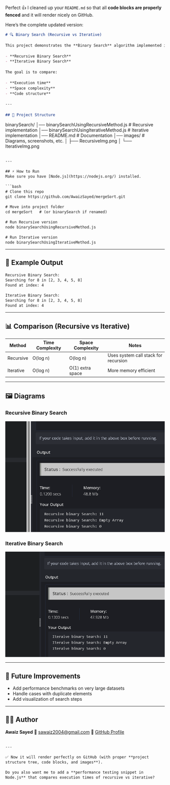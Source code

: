 Perfect 👍 I cleaned up your `README.md` so that all **code blocks are properly fenced** and it will render nicely on GitHub.

Here’s the complete updated version:

```markdown
# 🔍 Binary Search (Recursive vs Iterative)

This project demonstrates the **Binary Search** algorithm implemented in two different ways:

- **Recursive Binary Search**
- **Iterative Binary Search**

The goal is to compare:

- **Execution time**
- **Space complexity**
- **Code structure**

---

## 📂 Project Structure
```

binarySearch/
│── binarySearchUsingRecursiveMethod.js   # Recursive implementation
│── binarySearchUsingIterativeMethod.js   # Iterative implementation
│── README.md                             # Documentation
│── images/                               # Diagrams, screenshots, etc.
│     ├── RecursiveImg.png
│     └── IterativeImg.png

````

---

## ⚡ How to Run
Make sure you have [Node.js](https://nodejs.org/) installed.

```bash
# Clone this repo
git clone https://github.com/AwaizSayed/mergeSort.git

# Move into project folder
cd mergeSort   # (or binarySearch if renamed)

# Run Recursive version
node binarySearchUsingRecursiveMethod.js

# Run Iterative version
node binarySearchUsingIterativeMethod.js
````

---

## 📝 Example Output

```
Recursive Binary Search:
Searching for 8 in [2, 3, 4, 5, 8]
Found at index: 4

Iterative Binary Search:
Searching for 8 in [2, 3, 4, 5, 8]
Found at index: 4
```

---

## 📊 Comparison (Recursive vs Iterative)

| Method    | Time Complexity | Space Complexity | Notes                                |
| --------- | --------------- | ---------------- | ------------------------------------ |
| Recursive | O(log n)        | O(log n)         | Uses system call stack for recursion |
| Iterative | O(log n)        | O(1) extra space | More memory efficient                |

---

## 🖼️ Diagrams

### Recursive Binary Search

![Recursive Binary Search](images/RecursiveImg.png)

### Iterative Binary Search

![Iterative Binary Search](images/IterativeImg.png)

---

## 🚀 Future Improvements

* Add performance benchmarks on very large datasets
* Handle cases with duplicate elements
* Add visualization of search steps

---

## 👨‍💻 Author

**Awaiz Sayed**
📧 [sawaiz2004@gmail.com](mailto:sawaiz2004@gmail.com)
🔗 [GitHub Profile](https://github.com/AwaizSayed)

```

---

✅ Now it will render perfectly on GitHub (with proper **project structure tree, code blocks, and images**).  

Do you also want me to add a **performance testing snippet in Node.js** that compares execution times of recursive vs iterative?
```
